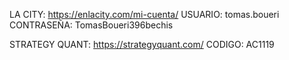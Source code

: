 LA CITY: https://enlacity.com/mi-cuenta/
USUARIO: tomas.boueri
CONTRASEÑA: TomasBoueri396bechis

STRATEGY QUANT:
https://strategyquant.com/
CODIGO: AC1119

